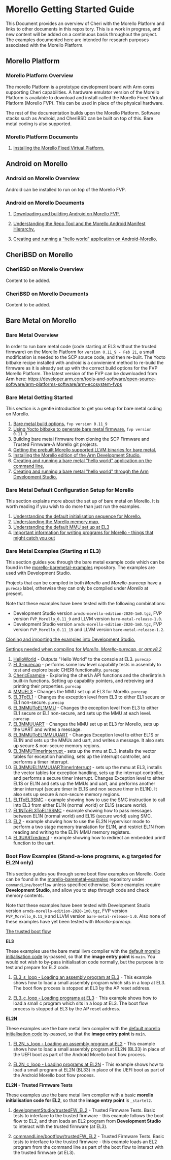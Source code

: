 # Morello Getting Started Guide
This Document provides an overview of Cheri with the Morello Platform and links to other documents in this repository. This is a work in progress, and new content will be added on a continuous basis throughout the project. The examples documented here are intended for research purposes associated with the Morello Platform.

## Morello Platform
### Morello Platform Overview
The morello Platform is a prototype development board with Arm cores supporting Cheri capabilities.
A hardware emulator version of the Morello Platform is available to download and install called the Morello Fixed Virtual Platform (Morello FVP). This can be used in place of the physical hardware.

The rest of the documentation builds upon the Morello Platform. Software stacks such as Android, and CheriBSD can be built on top of this. Bare metal coding is also supported.

### Morello Platform Documents
1. [Installing the Morello Fixed Virtual Platform.](./morello/MorelloPlatform/InstallingMorelloFVP.md)

## Android on Morello
### Android on Morello Overview
Android can be installed to run on top of the Morello FVP.
### Android on Morello Documents
1. [Downloading and building Android on Morello FVP.](./morello/AndroidOnMorello/BuildingMorelloAndroid/BuildingAndroidOnMorello.md)
2. [Understanding the Repo Tool and the Morello Android Manifest Hierarchy.](./morello/AndroidOnMorello/RepoTool/RepoTool.md)

3. [Creating and running a "hello world" application on Android-Morello.](./morello/AndroidOnMorello/HelloWorldOnAndroid/helloWorldOnAndroid.md)


## CheriBSD on Morello
### CheriBSD on Morello Overview
Content to be added.
### CheriBSD on Morello Documents
Content to be added.

## Bare Metal on Morello
### Bare Metal Overview
In order to run bare metal code (code starting at EL3 without the trusted firmware) on the Morello Platform for `version 0.11_9 - Feb 21`, a small modification is needed to the SCP source code, and then re-built. The Yocto bitbake recipe installed with android is a convienient method to re-build the firmware as it is already set up with the correct build options for the FVP Morello Platform. The latest version of the FVP can be downloaded from Arm here: https://developer.arm.com/tools-and-software/open-source-software/arm-platforms-software/arm-ecosystem-fvps 

### Bare Metal Getting Started
This section is a gentle introduction to get you setup for bare metal coding on Morello.
1. [Bare metal build options.](./morello/BareMetalOnMorello/BuildOptions/BuildOptions.md) `fvp version 0.11_9`
2. [Using Yocto bitbake to generate bare metal firmware.](./morello/BareMetalOnMorello/YoctoBitbake/YoctoBitbake.md) `fvp version 0.11_9`
3. Building bare metal firmware from cloning the SCP Firmware and Trusted Firmware-A Morello git projects.
4. [Getting the prebuilt Morello supported LLVM binaries for bare metal.](./morello/BareMetalOnMorello/LlvmBinaries/LlvmBinaries.md)
5. [Installing the Morello edition of the Arm Development Studio.](./morello/BareMetalOnMorello/InstallingArmDevStudio/InstallingArmDevStudio.md)
6. [Creating and running a bare metal "hello world" application on the command line.](./morello/BareMetalOnMorello/HelloWorldCommandLine/HelloWorldCommandLine.md)
7. [Creating and running a bare metal "hello world" through the Arm Development Studio.](./morello/BareMetalOnMorello/HelloWorldArmDevStudio/HelloWorldArmDevStudio.md)

### Bare Metal Default Configuration Setup for Morello
This section explains more about the set up of bare metal on Morello. It is worth reading if you wish to do more than just run the examples. 
1. [Understanding the default initialisation sequence for Morello.](./morello/BareMetalOnMorello/DefaultSetup/InitSequence/InitSequence.md)
2. [Understanding the Morello memory map.](./morello/BareMetalOnMorello/DefaultSetup/MemMap/MemMap.md)
3. [Understanding the default MMU set up at EL3](./morello/BareMetalOnMorello/DefaultSetup/MMU/MMU.md)
4. [Important information for writing programs for Morello - things that might catch you out](./morello/BareMetalOnMorello/DefaultSetup/Important/Important.md)

### Bare Metal Examples (Starting at EL3)
This section guides you through the bare metal example code which can be found in the [morello-baremetal-examples](https://github.com/cap-tee/morello-baremetal-examples) repository. The examples are used with Development Studio. 

Projects that can be compiled in both *Morello* and *Morello-purecap* have a `purecap` label, otherwise they can only be compiled under *Morello* at present.

Note that these examples have been tested with the following combinations:
* Development Studio version `armds-morello-edition-2020-1m0.tgz`, FVP version `FVP_Morello_0.11_9` and LLVM version `bare-metal-release-1.0`.
* Development Studio version `armds-morello-edition-2020-1m0.tgz`, FVP version `FVP_Morello_0.11_19` and LLVM version `bare-metal-release-1.2`.


[Cloning and importing the examples into Development Studio.](./morello/BareMetalOnMorello/BareMetalExamples/DownloadingExamples/DownloadingExamples.md)

[Settings needed when compiling for *Morello*, *Morello-purecap*, or *armv8.2*](./morello/BareMetalOnMorello/BareMetalExamples/Compiling/Compiling.md)

1. [HelloWorld](./morello/BareMetalOnMorello/BareMetalExamples/HelloWorld/HelloWorld.md) - Outputs "Hello World" to the console at EL3. `purecap`
2. [EL3-purecap](./morello/BareMetalOnMorello/BareMetalExamples/EL3-purecap/EL3-purecap.md) - performs some low level capability tests in assembly to test and explore basic CHERI functionality. `purecap` 
3. [ChericExample](./morello/BareMetalOnMorello/BareMetalExamples/ChericExample/ChericExample.md) - Exploring the cheri.h API functions and the cheriintrin.h built-in functions. Setting up capability pointers, and retreiving and printing their properties. `purecap`
4. [MMUEL3](./morello/BareMetalOnMorello/BareMetalExamples/MMUEL3/MMUEL3.md) - Changes the MMU set up at EL3 for Morello. `purecap`
5. [EL3ToEL1](./morello/BareMetalOnMorello/BareMetalExamples/EL3ToEL1/EL3ToEL1.md) - Changes the exception level from EL3 to either EL1 secure or EL1 non-secure. `purecap`
6. [EL3MMUToEL1MMU](./morello/BareMetalOnMorello/BareMetalExamples/EL3MMUToEL1MMU/EL3MMUToEL1MMU.md) - Changes the exception level from EL3 to either EL1 secure or EL1 non-secure, and sets up the MMU at each level. `purecap`
7. [EL3MMUUART](./morello/BareMetalOnMorello/BareMetalExamples/EL3MMUUart/EL3MMUUart.md) - Changes the MMU set up at EL3 for Morello, sets up the UART and writes a message.
8. [EL3MMUToEL1MMUUART](./morello/BareMetalOnMorello/BareMetalExamples/EL3MMUToEL1MMUUART/EL3MMUToEL1MMUUART.md) - Changes Exception level to either EL1S or EL1N and sets up the MMUs and uart, and writes a message. It also sets up secure & non-secure memory regions.
9. [EL3MMUTimerInterrupt
](./morello/BareMetalOnMorello/BareMetalExamples/EL3MMUTimerInterrupt/EL3MMUTimerInterrupt.md) -  sets up the mmu at EL3, installs the vector tables for exception handling, sets up the interrupt controller, and performs a timer interrupt.
10. [EL3MMUEL1MMUUARTtimerInterrupt](./morello/BareMetalOnMorello/BareMetalExamples/EL3MMUEL1MMUUARTtimerInterrupt/EL3MMUEL1MMUUARTtimerInterrupt.md) - sets up the mmu at EL3, installs the vector tables for exception handling, sets up the interrupt controller, and performs a secure timer interrupt. Changes Exception level to either EL1S or EL1N and sets up the MMUs and uart, and performs another timer interrupt (secure timer in EL1S and non secure timer in EL1N). It also sets up secure & non-secure memory regions.
11. [EL1ToEL3SMC](./morello/BareMetalOnMorello/BareMetalExamples/EL1ToEL3SMC/EL1ToEL3SMC.md) - example showing how to use the SMC instruction to call into EL3 from either EL1N (normal world) or EL1S (secure world).
12. [EL1NToEL3ToEL1SSMC](./morello/BareMetalOnMorello/BareMetalExamples/EL1NToEL3ToEL1SSMC/EL1NToEL3ToEL1SSMC.md) - example showing how to pass messages between EL1N (normal world) and EL1S (secure world) using SMC.
13. [EL2](./morello/BareMetalOnMorello/BareMetalExamples/EL2/EL2.md) - example showing how to use the EL2N Hypervisor mode to perform a two stage memory translation for EL1N, and restrict EL1N from reading and writing to the EL1N MMU memory registers. 
14. [EL3UARTredirect](./morello/BareMetalOnMorello/BareMetalExamples/EL3UARTredirect/EL3UARTredirect.md) - example showing how to redirect an embedded printf function to the uart. 

### Boot Flow Examples (Stand-a-lone programs, e.g targeted for EL2N only)
This section guides you through some boot flow examples on Morello. Code can be found in the [morello-baremetal-examples](https://github.com/cap-tee/morello-baremetal-examples) repository under `commandLine/bootflow` unless specified otherwise. Some examples require **Development Studio**, and allow you to step through code and check memory contents. 

Note that these examples have been tested with Development Studio version `armds-morello-edition-2020-1m0.tgz`, FVP version `FVP_Morello_0.11_9` and LLVM version `bare-metal-release-1.0`. Also none of these examples have yet been tested with *Morello-purecap*.

[The trusted boot flow](./morello/BootFlowOnMorello/BootFlowOverview/BootFlowOverview.md)


**EL3**

These examples use the bare metal llvm compiler with the [default morello initialisation code](./morello/BareMetalOnMorello/DefaultSetup/InitSequence/InitSequence.md) by-passed, so that the **image entry point** is `main`. You would not wish to by-pass initialisation code normally, but the purpose is to test and prepare for EL2 code.


1. [EL3_s_loop - Loading an assembly program at EL3](./morello/BootFlowOnMorello/BootFlowExamples/EL3_s_loop/EL3_s_loop.md) - This example shows how to load a small assembly program which sits in a loop at EL3. The boot flow process is stopped at EL3 by the AP reset address.

2. [EL3_c_loop - Loading programs at EL3](./morello/BootFlowOnMorello/BootFlowExamples/EL3_c_loop/EL3_c_loop.md) - This example shows how to load a small c program which sits in a loop at EL3. The boot flow process is stopped at EL3 by the AP reset address.

**EL2N**

These examples use the bare metal llvm compiler with the [default morello initialisation code](./morello/BareMetalOnMorello/DefaultSetup/InitSequence/InitSequence.md) by-passed, so that the **image entry point** is `main`.


1. [EL2N_s_loop - Loading an assembly program at EL2](./morello/BootFlowOnMorello/BootFlowExamples/EL2N_s_loop/EL2N_s_loop.md) - This example shows how to load a small assembly program at EL2N (BL33) in place of the UEFI boot as part of the Android Morello boot flow process.


2. [EL2N_c_loop - Loading programs at EL2N](./morello/BootFlowOnMorello/BootFlowExamples/EL2N_c_loop/EL2N_c_loop.md) - This example shows how to load a small program at EL2N (BL33) in place of the UEFI boot as part of the Android Morello boot flow process.



**EL2N - Trusted Firmware Tests**

These examples use the bare metal llvm compiler with a basic **morello initialisation code for EL2**, so that the **image entry point** is `_startel2`.

1. [developmentStudio/trustedFW_EL2](./morello/BootFlowOnMorello/BootFlowExamples/TrustedFirmware/TrustedFirmwareDS.md) - Trusted Firmware Tests. Basic tests to interface to the trusted firmware - this example follows the boot flow to EL2, and then loads an EL2 program from **Development Studio** to interact with the trusted firmware (at EL3).

2. [commandLine/bootflow/trustedFW_EL2](./morello/BootFlowOnMorello/BootFlowExamples/TrustedFirmware/TrustedfirmwareBF.md) - Trusted Firmware Tests. Basic tests to interface to the trusted firmware -  this example loads an EL2 program from the command line as part of the boot flow to interact with the trusted firmware (at EL3).





